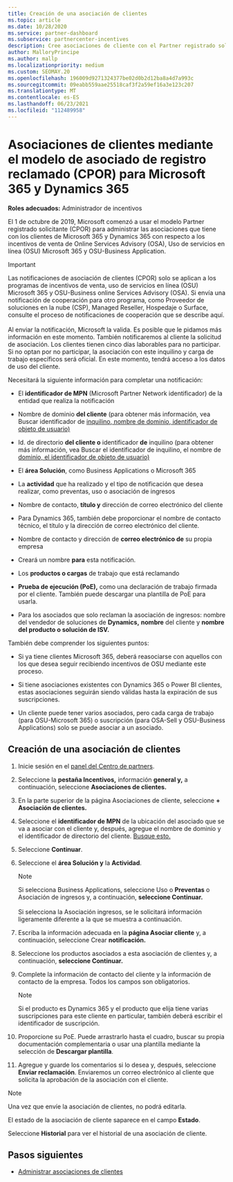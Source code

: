 ```yaml
---
title: Creación de una asociación de clientes
ms.topic: article
ms.date: 10/28/2020
ms.service: partner-dashboard
ms.subservice: partnercenter-incentives
description: Cree asociaciones de cliente con el Partner registrado solicitante (CPOR). Ayuda a administrar las ventas, el uso y los incentivos Microsoft 365 & clientes de Dynamics 365.
author: MalloryPrincipe
ms.author: mallp
ms.localizationpriority: medium
ms.custom: SEOMAY.20
ms.openlocfilehash: 196009d9271324377be02d0b2d12ba8a4d7a993c
ms.sourcegitcommit: 09eabb559aae25518caf3f2a59ef16a3e123c207
ms.translationtype: MT
ms.contentlocale: es-ES
ms.lasthandoff: 06/23/2021
ms.locfileid: "112489958"
---
```

# <a name="customer-associations-via-the-claimed-partner-of-record-cpor-model-for-microsoft-365-and-dynamics-365"></a>Asociaciones de clientes mediante el modelo de asociado de registro reclamado (CPOR) para Microsoft 365 y Dynamics 365


**Roles adecuados:** Administrador de incentivos

El 1 de octubre de 2019, Microsoft comenzó a usar el modelo Partner registrado solicitante (CPOR) para administrar las asociaciones que tiene con los clientes de Microsoft 365 y Dynamics 365 con respecto a los incentivos de venta de Online Services Advisory (OSA), Uso de servicios en línea (OSU) Microsoft 365 y OSU-Business Application.

>[!Important]
> Las notificaciones de asociación de clientes (CPOR) solo se aplican a los programas de incentivos de venta, uso de servicios en línea (OSU) Microsoft 365 y OSU-Business online Services Advisory (OSA). Si envía una notificación de cooperación para otro programa, como Proveedor de soluciones en la nube (CSP), Managed Reseller, Hospedaje o Surface, consulte el proceso de notificaciones de cooperación que se describe aquí. <br><br>Al enviar la notificación, Microsoft la valida. Es posible que le pidamos más información en este momento. También notificaremos al cliente la solicitud de asociación. Los clientes tienen cinco días laborables para no participar. Si no optan por no participar, la asociación con este inquilino y carga de trabajo específicos será oficial. En este momento, tendrá acceso a los datos de uso del cliente. 

Necesitará la siguiente información para completar una notificación:

- El **identificador de MPN** (Microsoft Partner Network identificador) de la entidad que realiza la notificación

- Nombre de dominio **del cliente** (para obtener más información, vea Buscar identificador de [inquilino, nombre de dominio, identificador de objeto de usuario)](find-ids-and-domain-names.md)

- Id. de directorio **del cliente o** identificador **de** inquilino (para obtener más información, vea Buscar el identificador de inquilino, el nombre de [dominio, el identificador de objeto de usuario)](find-ids-and-domain-names.md)

- El **área Solución**, como Business Applications o Microsoft 365

- La **actividad** que ha realizado y el tipo de notificación que desea realizar, como preventas, uso o asociación de ingresos

- Nombre de contacto, **título y** dirección de correo electrónico del cliente

- Para Dynamics 365, también debe proporcionar  el nombre de contacto técnico, el título y la dirección de correo electrónico del cliente.

- Nombre de contacto y dirección de **correo electrónico de** su propia empresa

- Creará un nombre **para** esta notificación.

- Los **productos o cargas** de trabajo que está reclamando

- **Prueba de ejecución (PoE),** como una declaración de trabajo firmada por el cliente. También puede descargar una plantilla de PoE para usarla.

- Para los asociados que solo reclaman la asociación de ingresos: nombre del vendedor de soluciones de **Dynamics,** **nombre** del cliente y **nombre del producto o solución de ISV.** 

También debe comprender los siguientes puntos:

- Si ya tiene clientes Microsoft 365, deberá reasociarse con aquellos con los que desea seguir recibiendo incentivos de OSU mediante este proceso.

- Si tiene asociaciones existentes con Dynamics 365 o Power BI clientes, estas asociaciones seguirán siendo válidas hasta la expiración de sus suscripciones.

- Un cliente puede tener varios asociados, pero cada carga de trabajo (para OSU-Microsoft 365) o suscripción (para OSA-Sell y OSU-Business Applications) solo se puede asociar a un asociado.

## <a name="create-a-customer-association"></a>Creación de una asociación de clientes

1. Inicie sesión en el [panel del Centro de partners](https://partner.microsoft.com/dashboard/).

2. Seleccione la **pestaña Incentivos,** información **general y,** a continuación, seleccione **Asociaciones de clientes.**

3. En la parte superior de la página Asociaciones de cliente, seleccione **+ Asociación de clientes.**

4. Seleccione el **identificador de MPN** de la ubicación del asociado que se va a asociar con el cliente y, después, agregue el nombre de dominio y el identificador de directorio del cliente. [Busque esto.](find-ids-and-domain-names.md)

5. Seleccione **Continuar**.

6. Seleccione el **área Solución y** la **Actividad**. 

   >[!Note]
   >
   >Si selecciona Business Applications, seleccione Uso o **Preventas** o Asociación de ingresos y, a continuación, **seleccione Continuar.** 
   <br><br>Si selecciona la Asociación ingresos, se le solicitará información ligeramente diferente a la que se muestra a continuación.

7. Escriba la información adecuada en la **página Asociar cliente** y, a continuación, seleccione Crear **notificación.**

8. Seleccione los productos asociados a esta asociación de clientes y, a continuación, **seleccione Continuar.**

9. Complete la información de contacto del cliente y la información de contacto de la empresa. Todos los campos son obligatorios. 

   >[!NOTE]
   >Si el producto es Dynamics 365 y el producto que elija tiene varias suscripciones para este cliente en particular, también deberá escribir el identificador de suscripción.

10. Proporcione su PoE. Puede arrastrarlo hasta el cuadro, buscar su propia documentación complementaria o usar una plantilla mediante la selección de **Descargar plantilla**. 

11. Agregue y guarde los comentarios si lo desea y, después, seleccione **Enviar reclamación**. Enviaremos un correo electrónico al cliente que solicita la aprobación de la asociación con el cliente.

   >[!NOTE]
   >Una vez que envíe la asociación de clientes, no podrá editarla.

El estado de la asociación de cliente saparece en el campo **Estado**.

Seleccione **Historial** para ver el historial de una asociación de cliente.

## <a name="next-steps"></a>Pasos siguientes

- [Administrar asociaciones de clientes](incentives-manage-customer-associations.md)